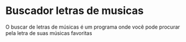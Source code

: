 # Buscador letras de musicas

O buscar de letras de músicas é um programa  onde você pode procurar pela letra de suas músicas favoritas 
